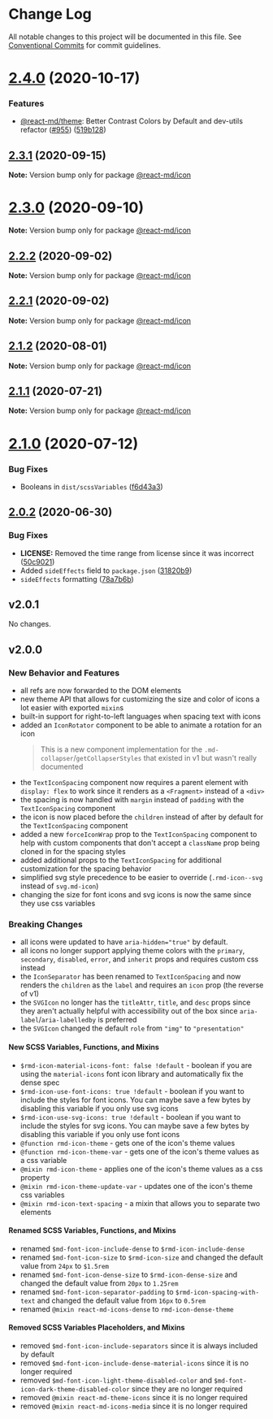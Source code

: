 # Change Log

All notable changes to this project will be documented in this file. See
[Conventional Commits](https://conventionalcommits.org) for commit guidelines.

# [2.4.0](https://github.com/mlaursen/react-md/compare/v2.2.0...v2.4.0) (2020-10-17)

### Features

- [@react-md/theme](../theme): Better Contrast Colors by Default and dev-utils
  refactor ([#955](https://github.com/mlaursen/react-md/issues/955))
  ([519b128](https://github.com/mlaursen/react-md/commit/519b128522de944d55ff96a1e1125447665ed586))

## [2.3.1](https://github.com/mlaursen/react-md/compare/v2.2.0...v2.3.1) (2020-09-15)

**Note:** Version bump only for package [@react-md/icon](../icon)

# [2.3.0](https://github.com/mlaursen/react-md/compare/v2.2.0...v2.3.0) (2020-09-10)

**Note:** Version bump only for package [@react-md/icon](../icon)

## [2.2.2](https://github.com/mlaursen/react-md/compare/v2.2.1...v2.2.2) (2020-09-02)

**Note:** Version bump only for package [@react-md/icon](../icon)

## [2.2.1](https://github.com/mlaursen/react-md/compare/v2.2.0...v2.2.1) (2020-09-02)

**Note:** Version bump only for package [@react-md/icon](../icon)

## [2.1.2](https://github.com/mlaursen/react-md/compare/v2.1.1...v2.1.2) (2020-08-01)

**Note:** Version bump only for package [@react-md/icon](../icon)

## [2.1.1](https://github.com/mlaursen/react-md/compare/v2.1.0...v2.1.1) (2020-07-21)

**Note:** Version bump only for package [@react-md/icon](../icon)

# [2.1.0](https://github.com/mlaursen/react-md/compare/v2.0.4...v2.1.0) (2020-07-12)

### Bug Fixes

- Booleans in `dist/scssVariables`
  ([f6d43a3](https://github.com/mlaursen/react-md/commit/f6d43a31a13647e0b92c256975652913fb8bb34e))

## [2.0.2](https://github.com/mlaursen/react-md/compare/v2.0.1...v2.0.2) (2020-06-30)

### Bug Fixes

- **LICENSE:** Removed the time range from license since it was incorrect
  ([50c9021](https://github.com/mlaursen/react-md/commit/50c9021cedc0d642758b9fd541bb6c93d2fe1786))
- Added `sideEffects` field to `package.json`
  ([31820b9](https://github.com/mlaursen/react-md/commit/31820b9b43705e5849664500a17b6849eb6dc2a9))
- `sideEffects` formatting
  ([78a7b6b](https://github.com/mlaursen/react-md/commit/78a7b6b0e40c7daefb749835670705f21bd21720))

## v2.0.1

No changes.

## v2.0.0

### New Behavior and Features

- all refs are now forwarded to the DOM elements
- new theme API that allows for customizing the size and color of icons a lot
  easier with exported `mixin`s
- built-in support for right-to-left languages when spacing text with icons
- added an `IconRotator` component to be able to animate a rotation for an icon
  > This is a new component implementation for the
  > `.md-collapser`/`getCollapserStyles` that existed in v1 but wasn't really
  > documented
- the `TextIconSpacing` component now requires a parent element with
  `display: flex` to work since it renders as a `<Fragment>` instead of a
  `<div>`
- the spacing is now handled with `margin` instead of `padding` with the
  `TextIconSpacing` component
- the icon is now placed before the `children` instead of after by default for
  the `TextIconSpacing` component
- added a new `forceIconWrap` prop to the `TextIconSpacing` component to help
  with custom components that don't accept a `className` prop being cloned in
  for the spacing styles
- added additional props to the `TextIconSpacing` for additional customization
  for the spacing behavior
- simplified svg style precedence to be easier to override (`.rmd-icon--svg`
  instead of `svg.md-icon`)
- changing the size for font icons and svg icons is now the same since they use
  css variables

### Breaking Changes

- all icons were updated to have `aria-hidden="true"` by default.
- all icons no longer support applying theme colors with the `primary`,
  `secondary`, `disabled`, `error`, and `inherit` props and requires custom css
  instead
- the `IconSeparator` has been renamed to `TextIconSpacing` and now renders the
  `children` as the `label` and requires an `icon` prop (the reverse of v1)
- the `SVGIcon` no longer has the `titleAttr`, `title`, and `desc` props since
  they aren't actually helpful with accessibility out of the box since
  `aria-label`/`aria-labelledby` is preferred
- the `SVGIcon` changed the default `role` from `"img"` to `"presentation"`

#### New SCSS Variables, Functions, and Mixins

- `$rmd-icon-material-icons-font: false !default` - boolean if you are using the
  `material-icons` font icon library and automatically fix the dense spec
- `$rmd-icon-use-font-icons: true !default` - boolean if you want to include the
  styles for font icons. You can maybe save a few bytes by disabling this
  variable if you only use svg icons
- `$rmd-icon-use-svg-icons: true !default` - boolean if you want to include the
  styles for svg icons. You can maybe save a few bytes by disabling this
  variable if you only use font icons
- `@function rmd-icon-theme` - gets one of the icon's theme values
- `@function rmd-icon-theme-var` - gets one of the icon's theme values as a css
  variable
- `@mixin rmd-icon-theme` - applies one of the icon's theme values as a css
  property
- `@mixin rmd-icon-theme-update-var` - updates one of the icon's theme css
  variables
- `@mixin rmd-icon-text-spacing` - a mixin that allows you to separate two
  elements

#### Renamed SCSS Variables, Functions, and Mixins

- renamed `$md-font-icon-include-dense` to `$rmd-icon-include-dense`
- renamed `$md-font-icon-size` to `$rmd-icon-size` and changed the default value
  from `24px` to `$1.5rem`
- renamed `$md-font-icon-dense-size` to `$rmd-icon-dense-size` and changed the
  default value from `20px` to `1.25rem`
- renamed `$md-font-icon-separator-padding` to `$rmd-icon-spacing-with-text` and
  changed the default value from `16px` to `0.5rem`
- renamed `@mixin react-md-icons-dense` to `rmd-icon-dense-theme`

#### Removed SCSS Variables Placeholders, and Mixins

- removed `$md-font-icon-include-separators` since it is always included by
  default
- removed `$md-font-icon-include-dense-material-icons` since it is no longer
  required
- removed `$md-font-icon-light-theme-disabled-color` and
  `$md-font-icon-dark-theme-disabled-color` since they are no longer required
- removed `@mixin react-md-theme-icons` since it is no longer required
- removed `@mixin react-md-icons-media` since it is no longer required
